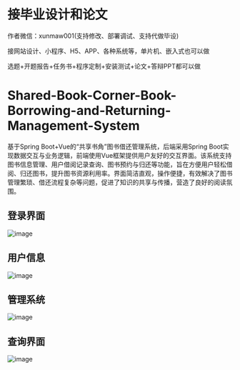 # 接毕业设计和论文
作者微信：xunmaw001(支持修改、部署调试、支持代做毕设)

接网站设计、小程序、H5、APP、各种系统等，单片机、嵌入式也可以做

选题+开题报告+任务书+程序定制+安装测试+论文+答辩PPT都可以做
# Shared-Book-Corner-Book-Borrowing-and-Returning-Management-System
基于Spring Boot+Vue的“共享书角”图书借还管理系统，后端采用Spring Boot实现数据交互与业务逻辑，前端使用Vue框架提供用户友好的交互界面。该系统支持图书信息管理、用户借阅记录查询、图书预约与归还等功能，旨在方便用户轻松借阅、归还图书，提升图书资源利用率。界面简洁直观，操作便捷，有效解决了图书管理繁琐、借还流程复杂等问题，促进了知识的共享与传播，营造了良好的阅读氛围。
## 登录界面
![image](https://github.com/user-attachments/assets/18430892-3426-4782-b295-243236e01214)
## 用户信息
![image](https://github.com/user-attachments/assets/662d2834-1b01-48c8-af82-90a005321e15)
## 管理系统
![image](https://github.com/user-attachments/assets/4faaa74b-5979-4294-846f-89b4b079ae54)
## 查询界面
![image](https://github.com/user-attachments/assets/60d1c397-ad74-4838-bd3c-871fa243c0b7)
